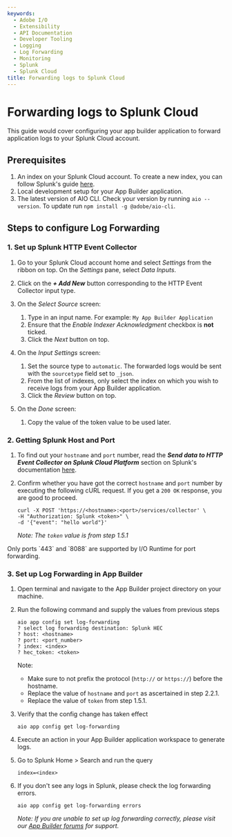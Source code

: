 ```yaml
---
keywords:
  - Adobe I/O
  - Extensibility
  - API Documentation
  - Developer Tooling
  - Logging
  - Log Forwarding
  - Monitoring
  - Splunk
  - Splunk Cloud
title: Forwarding logs to Splunk Cloud
---
```


# Forwarding logs to Splunk Cloud

This guide would cover configuring your app builder application to forward application logs to your Splunk Cloud account. 

## Prerequisites

1. An index on your Splunk Cloud account. To create a new index, you can follow Splunk's guide [here](https://docs.splunk.com/Documentation/Splunk/8.2.4/Indexer/Setupmultipleindexes).
2. Local development setup for your App Builder application.
3. The latest version of AIO CLI. Check your version by running `aio --version`. To update run `npm install -g @adobe/aio-cli`.


## Steps to configure Log Forwarding

### 1. Set up Splunk HTTP Event Collector

1. Go to your Splunk Cloud account home and select _Settings_ from the ribbon on top. On the _Settings_ pane, select _Data Inputs_.

2. Click on the **_+ Add New_** button corresponding to the HTTP Event Collector input type.

3. On the _Select Source_ screen:
   1. Type in an input name. For example: `My App Builder Application` 
   2. Ensure that the _Enable Indexer Acknowledgment_ checkbox is **not** ticked.
   3. Click the _Next_ button on top.

4. On the _Input Settings_ screen:
   1. Set the source type to `automatic`. The forwarded logs would be sent with the `sourcetype` field set to `_json`.
   2. From the list of indexes, only select the index on which you wish to receive logs from your App Builder application. 
   3. Click the _Review_ button on top.

5. On the _Done_ screen:
   1. Copy the value of the token value to be used later.


### 2. Getting Splunk Host and Port

1. To find out your `hostname` and `port` number, read the **_Send data to HTTP Event Collector on Splunk Cloud Platform_** section on Splunk's documentation [here](https://docs.splunk.com/Documentation/Splunk/8.2.4/Data/UsetheHTTPEventCollector#Send_data_to_HTTP_Event_Collector_on_Splunk_Cloud_Platform). 

2. Confirm whether you have got the correct `hostname` and `port` number by executing the following cURL request. If you get a `200 OK` response, you are good to proceed.

   ```
   curl -X POST 'https://<hostname>:<port>/services/collector' \     
   -H "Authorization: Splunk <token>" \
   -d '{"event": "hello world"}'
   ```

   _Note: The `token` value is from step 1.5.1_

<InlineAlert slots="text" />
Only ports `443` and `8088` are supported by I/O Runtime for port forwarding.

### 3. Set up Log Forwarding in App Builder

1. Open terminal and navigate to the App Builder project directory on your machine.

2. Run the following command and supply the values from previous steps

   ```
   aio app config set log-forwarding
   ? select log forwarding destination: Splunk HEC
   ? host: <hostname>
   ? port: <port_number>
   ? index: <index>
   ? hec_token: <token>
   ```

   Note:
   + Make sure to not prefix the protocol (`http://` or `https://`) before the hostname.
   + Replace the value of `hostname` and `port` as ascertained in step 2.2.1. 
   + Replace the value of `token`  from step 1.5.1.


3. Verify that the config change has taken effect 
   ```
   aio app config get log-forwarding
   ```

4. Execute an action in your App Builder application workspace to generate logs.

5. Go to Splunk Home > Search and run the query 
   ```
   index=<index>
   ```

6. If you don't see any logs in Splunk, please check the log forwarding errors.
   ```
   aio app config get log-forwarding errors
   ```

   _Note: If you are unable to set up log forwarding correctly, please visit our [App Builder forums](https://experienceleaguecommunities.adobe.com/t5/app-builder/ct-p/app-builder) for support._

